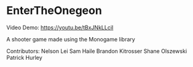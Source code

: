 # EnterTheOnegeon
Video Demo: https://youtu.be/tBxJNkLLciI

A shooter game made using the Monogame library

Contributors:
Nelson Lei
Sam Haile
Brandon Kitrosser
Shane Olszewski
Patrick Hurley
